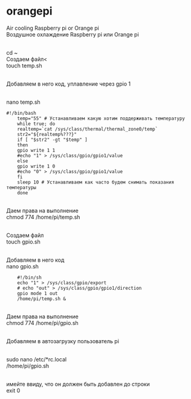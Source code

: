# orangepi
Air cooling Raspberry pi or Orange pi 
<br>Воздушное охлаждение Raspberry pi или Orange pi

<br>cd ~
<br>Создаем файл<
<br>touch temp.sh

<br>Добавляем в него код, уплавление через gpio 1

<br>nano temp.sh

    #!/bin/bash
        temp="55" # Устанавливаем какую хотим поддерживать температуру
        while true; do
        realtemp=`cat /sys/class/thermal/thermal_zone0/temp`
        str2="${realtemp%???}"
        if [ "$str2" -gt "$temp" ]
        then
        gpio write 1 1 
        #echo "1" > /sys/class/gpio/gpio1/value
        else
        gpio write 1 0
        #echo "0" > /sys/class/gpio/gpio1/value
        fi
        sleep 10 # Устанавливаем как часто будем снимать показания температуры
        done
        
<br>Даем права на выполнение 
<br>chmod 774 /home/pi/temp.sh

<br>Создаем файл
<br>touch gpio.sh

<br>Добавляем в него код
<br>nano gpio.sh

        #!/bin/sh
        echo "1" > /sys/class/gpio/export
        # echo "out" > /sys/class/gpio/gpio1/direction
        gpio mode 1 out
        /home/pi/temp.sh &

<br>Даем права на выполнение 
<br>chmod 774 /home/pi/gpio.sh

<br>Добавляем в автозагрузку пользователь pi

<br>sudo nano /etc/*rc.local
  <br>  /home/pi/gpio.sh
    
<br>имейте ввиду, что он должен быть добавлен до строки
<br>exit 0
